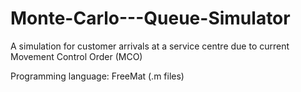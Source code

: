 # Monte-Carlo---Queue-Simulator

A simulation for customer arrivals at a service centre due to current Movement Control Order (MCO)

Programming language: FreeMat (.m files)
